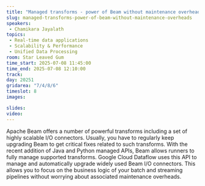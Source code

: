 ```yaml
---
title: "Managed transforms - power of Beam without maintenance overheads"
slug: managed-transforms-power-of-beam-without-maintenance-overheads
speakers:
 - Chamikara Jayalath
topics:
 - Real-time data applications
 - Scalability & Performance
 - Unified Data Processing
room: Star Leaved Gum
time_start: 2025-07-08 11:45:00
time_end: 2025-07-08 12:10:00
track: 
day: 20251
gridarea: "7/4/8/6"
timeslot: 8 
images: 

slides:
video:
---
```


Apache Beam offers a number of powerful transforms including a set of highly scalable I/O connectors. Usually, you have to regularly keep upgrading Beam to get critical fixes related to such transforms. With the recent addition of Java and Python managed APIs, Beam allows runners to fully manage supported transforms. Google Cloud Dataflow uses this API to manage and automatically upgrade widely used Beam I/O connectors. This allows you to focus on the business logic of your batch and streaming pipelines without worrying about associated maintenance overheads.